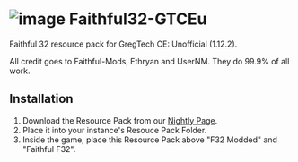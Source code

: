 # ![image](https://github.com/marisathewitch/Faithful32-GTCEu/assets/5376817/db755f09-9508-493e-920e-b1a1666fcbb4) Faithful32-GTCEu

Faithful 32 resource pack for GregTech CE: Unofficial (1.12.2).

All credit goes to Faithful-Mods, Ethryan and UserNM.
They do 99.9% of all work.

## Installation
1. Download the Resource Pack from our [Nightly Page](https://nightly.link/marisathewitch/Faithful32-GTCEu/workflows/build/main/Faithful32-GTCEu).
2. Place it into your instance's Resouce Pack Folder.
3. Inside the game, place this Resource Pack above "F32 Modded" and "Faithful F32".
